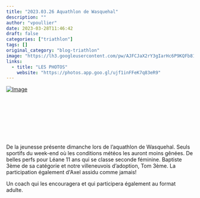 ```yaml
---
title: "2023.03.26 Aquathlon de Wasquehal"
description: ""
author: "vpoullier"
date: 2023-03-28T11:46:42
draft: false
categories: ["triathlon"]
tags: []
original_category: "blog-triathlon"
image: "https://lh3.googleusercontent.com/pw/AJFCJaX2rY3gIarHc6P9KQFb81hksNb9LfLprSgPwtNs7px40j-_ejmzWCwex4L0re5Bs5n9OdoJRX4Vdy_Mlrgjwiavsjjy-V06GBYtRpKN2dH1EvJX-z2hUZes5iKyhjcRdkPxTZihQsXrTi4Xzf6gDPA_AQ=w684-h912-s-no?authuser=1"
links:
  - title: "LES PHOTOS"
    website: "https://photos.app.goo.gl/ujf1inFFeK7q83eR9"
---
```


[![Image](https://lh3.googleusercontent.com/pw/AMWts8BHtcdLVwGdEmnBnKLg5HkeSPkzYCFY-kQ0YGDudAqkd9HOsLiBrmqsOamuxiZa92eop2ulz9dg6C2mOB2ZS5vp5i5zL3YXNjHBsFsa98pP1BXriJzEogXiiwx1b8MmhxGnuld7hdyuU6YxQOb8RHS1tm2xEFnk40ZXriFzaKC5B2OUxtbtxet1Vu8M1Owq0rTftKfZHE9RLkV817lnSbZP9W1B36LEgf1pLFIN0FnPyX0lAcqqr2hWDKKsAqe7uGU5WLb3mEzlDN-f_PRLW7agslnEOrXYFL5Xxq87KD-Rr5FPQM7dJRvlnecM-aOZ_CSk84Innr5W1Y9-fKoDXU2o1C1uUDVYYfuxrII1eiPkffibOqs1cEayX6LWMe_2IvLONRJiB8GFZzFezUIdKXdoA0j8G6xYfAhvjsmmjrzEll5SCVgl3D2zcMgguKmfvPAz3K3moNYwxeZRqDbVdJ_pXmP57wULTP3eZM_C3vZgYyn4BPODwseyqrxKJWHSqyVjTA5abfElnLoxdrrfXU753426oIkaX0TdA1uLyePydiyArpn2s3DyieQq_hTSsdICHz79vvmXFhtUbssOE6reB03nT_sgAwv6BH5i4jpTevZ424kXRbTwelvjsKBYDyvVPiNfzm0O6sQz13Yq1soMuebNtfucenPJ-LtPkF7Y95h0-lKO6oUzXZUvF58_3cCJOs7Ef5Yy0FL5I87VJz8Vct6DGlLPDcUSkTing0Hix5wW8Yn8uo4H6257jdzFKRdb_vLsAvke58FZsM1ueUp8p2w3fuSEvPxr9gAW5ho-FzQkdhhfvSjZJWwx_S8nESaaVNmio9d0q3M9rsPUztzDPwoKbQXR05gtwq5l8kE-OOEy3gS6MMl7aLz5YrdrdgBNkgDiCrX3SZ47Ek-Rmx5zJyJ_ScJ_7TOrDo3X0v4y6h4-DOXqOUjzu_vclfY=w760-h1013-s-no?authuser=0)](https://lh3.googleusercontent.com/pw/AMWts8BHtcdLVwGdEmnBnKLg5HkeSPkzYCFY-kQ0YGDudAqkd9HOsLiBrmqsOamuxiZa92eop2ulz9dg6C2mOB2ZS5vp5i5zL3YXNjHBsFsa98pP1BXriJzEogXiiwx1b8MmhxGnuld7hdyuU6YxQOb8RHS1tm2xEFnk40ZXriFzaKC5B2OUxtbtxet1Vu8M1Owq0rTftKfZHE9RLkV817lnSbZP9W1B36LEgf1pLFIN0FnPyX0lAcqqr2hWDKKsAqe7uGU5WLb3mEzlDN-f_PRLW7agslnEOrXYFL5Xxq87KD-Rr5FPQM7dJRvlnecM-aOZ_CSk84Innr5W1Y9-fKoDXU2o1C1uUDVYYfuxrII1eiPkffibOqs1cEayX6LWMe_2IvLONRJiB8GFZzFezUIdKXdoA0j8G6xYfAhvjsmmjrzEll5SCVgl3D2zcMgguKmfvPAz3K3moNYwxeZRqDbVdJ_pXmP57wULTP3eZM_C3vZgYyn4BPODwseyqrxKJWHSqyVjTA5abfElnLoxdrrfXU753426oIkaX0TdA1uLyePydiyArpn2s3DyieQq_hTSsdICHz79vvmXFhtUbssOE6reB03nT_sgAwv6BH5i4jpTevZ424kXRbTwelvjsKBYDyvVPiNfzm0O6sQz13Yq1soMuebNtfucenPJ-LtPkF7Y95h0-lKO6oUzXZUvF58_3cCJOs7Ef5Yy0FL5I87VJz8Vct6DGlLPDcUSkTing0Hix5wW8Yn8uo4H6257jdzFKRdb_vLsAvke58FZsM1ueUp8p2w3fuSEvPxr9gAW5ho-FzQkdhhfvSjZJWwx_S8nESaaVNmio9d0q3M9rsPUztzDPwoKbQXR05gtwq5l8kE-OOEy3gS6MMl7aLz5YrdrdgBNkgDiCrX3SZ47Ek-Rmx5zJyJ_ScJ_7TOrDo3X0v4y6h4-DOXqOUjzu_vclfY=w760-h1013-s-no?authuser=0)

&nbsp;

&nbsp;

&nbsp;

&nbsp;

De la jeunesse présente dimanche lors de l’aquathlon de Wasquehal. Seuls sportifs du week-end où les conditions météos les auront moins gênées. De belles perfs pour Léane 11 ans qui se classe seconde féminine. Baptiste 3ème de sa catégorie et notre villeneuvois d’adoption, Tom 3ème. La participation également d'Axel assidu comme jamais!

Un coach qui les encouragera et qui participera également au format adulte.